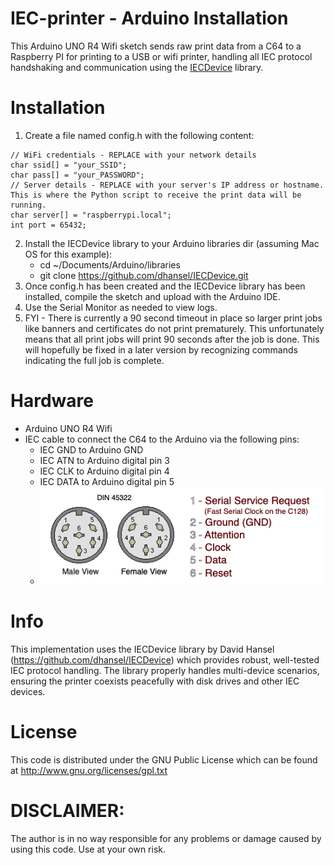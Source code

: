 # IEC-printer - Arduino Installation

This Arduino UNO R4 Wifi sketch sends raw print data from a C64 to a Raspberry PI for printing to a USB or wifi printer, handling all IEC protocol handshaking and communication using the  [IECDevice](https://github.com/dhansel/IECDevice) library.

# Installation
1. Create a file named config.h with the following content:
```
// WiFi credentials - REPLACE with your network details
char ssid[] = "your_SSID";
char pass[] = "your_PASSWORD";
// Server details - REPLACE with your server's IP address or hostname. This is where the Python script to receive the print data will be running.
char server[] = "raspberrypi.local";
int port = 65432;
```
2. Install the IECDevice library to your Arduino libraries dir (assuming Mac OS for this example):
    * cd ~/Documents/Arduino/libraries
    * git clone https://github.com/dhansel/IECDevice.git
3. Once config.h has been created and the IECDevice library has been installed, compile the sketch and upload with the Arduino IDE.
4. Use the Serial Monitor as needed to view logs.
5. FYI - There is currently a 90 second timeout in place so larger print jobs like banners and certificates do not print prematurely. This unfortunately means that all print jobs will print 90 seconds after the job is done. This will hopefully be fixed in a later version by recognizing commands indicating the full job is complete.

# Hardware
 * Arduino UNO R4 Wifi
 * IEC cable to connect the C64 to the Arduino via the following pins:
    - IEC GND to Arduino GND
    - IEC ATN to Arduino digital pin 3
    - IEC CLK to Arduino digital pin 4
    - IEC DATA to Arduino digital pin 5
    - ![IEC Pins](../examples/iec_pins.png)

# Info
This implementation uses the IECDevice library by David Hansel (https://github.com/dhansel/IECDevice) which provides robust, well-tested IEC protocol handling. The library properly handles multi-device scenarios, ensuring the printer coexists peacefully with disk drives and other IEC devices.

# License
This code is distributed under the GNU Public License
which can be found at http://www.gnu.org/licenses/gpl.txt

# DISCLAIMER:
The author is in no way responsible for any problems or damage caused by using this code. Use at your own risk.